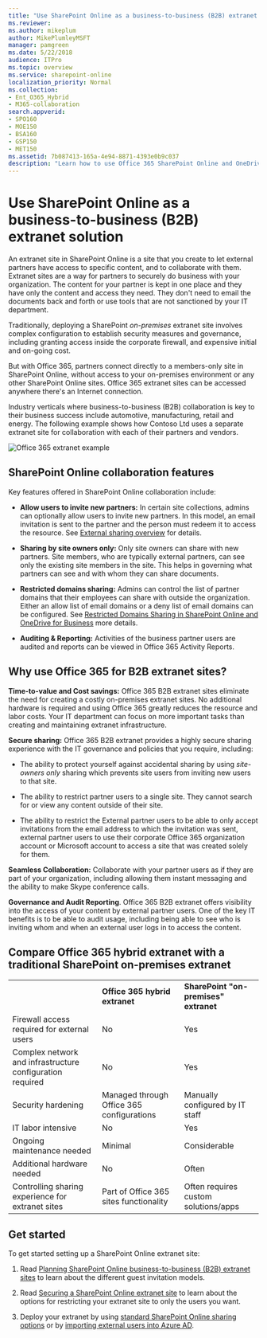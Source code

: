 ```yaml
---
title: "Use SharePoint Online as a business-to-business (B2B) extranet solution"
ms.reviewer: 
ms.author: mikeplum
author: MikePlumleyMSFT
manager: pamgreen
ms.date: 5/22/2018
audience: ITPro
ms.topic: overview
ms.service: sharepoint-online
localization_priority: Normal
ms.collection:  
- Ent_O365_Hybrid
- M365-collaboration
search.appverid:
- SPO160
- MOE150
- BSA160
- GSP150
- MET150
ms.assetid: 7b087413-165a-4e94-8871-4393e0b9c037
description: "Learn how to use Office 365 SharePoint Online and OneDrive for Business as a Business to Business (B2B) extranet solution"
---
```


# Use SharePoint Online as a business-to-business (B2B) extranet solution

An extranet site in SharePoint Online is a site that you create to let external partners have access to specific content, and to collaborate with them. Extranet sites are a way for partners to securely do business with your organization. The content for your partner is kept in one place and they have only the content and access they need. They don't need to email the documents back and forth or use tools that are not sanctioned by your IT department.
  
Traditionally, deploying a SharePoint  *on-premises*  extranet site involves complex configuration to establish security measures and governance, including granting access inside the corporate firewall, and expensive initial and on-going cost. 
  
But with Office 365, partners connect directly to a members-only site in SharePoint Online, without access to your on-premises environment or any other SharePoint Online sites. Office 365 extranet sites can be accessed anywhere there's an Internet connection.
  
Industry verticals where business-to-business (B2B) collaboration is key to their business success include automotive, manufacturing, retail and energy. The following example shows how Contoso Ltd uses a separate extranet site for collaboration with each of their partners and vendors.
  
![Office 365 extranet example](media/b4d2c726-9f16-4000-9671-e1200106c52d.png)
  
## SharePoint Online collaboration features

 Key features offered in SharePoint Online collaboration include: 
  
- **Allow users to invite new partners:** In certain site collections, admins can optionally allow users to invite new partners. In this model, an email invitation is sent to the partner and the person must redeem it to access the resource. See [External sharing overview](external-sharing-overview.md) for details. 
    
- **Sharing by site owners only:** Only site owners can share with new partners. Site members, who are typically external partners, can see only the existing site members in the site. This helps in governing what partners can see and with whom they can share documents. 
    
- **Restricted domains sharing:** Admins can control the list of partner domains that their employees can share with outside the organization. Either an allow list of email domains or a deny list of email domains can be configured. See [Restricted Domains Sharing in SharePoint Online and OneDrive for Business](restricted-domains-sharing.md) more details. 
    
- **Auditing &amp; Reporting:** Activities of the business partner users are audited and reports can be viewed in Office 365 Activity Reports. 
    
## Why use Office 365 for B2B extranet sites?

 **Time-to-value and Cost savings:** Office 365 B2B extranet sites eliminate the need for creating a costly on-premises extranet sites. No additional hardware is required and using Office 365 greatly reduces the resource and labor costs. Your IT department can focus on more important tasks than creating and maintaining extranet infrastructure. 
  
 **Secure sharing:** Office 365 B2B extranet provides a highly secure sharing experience with the IT governance and policies that you require, including: 
  
- The ability to protect yourself against accidental sharing by using  *site-owners only*  sharing which prevents site users from inviting new users to that site. 
    
- The ability to restrict partner users to a single site. They cannot search for or view any content outside of their site. 
    
- The ability to restrict the External partner users to be able to only accept invitations from the email address to which the invitation was sent, external partner users to use their corporate Office 365 organization account or Microsoft account to access a site that was created solely for them.
    
 **Seamless Collaboration:** Collaborate with your partner users as if they are part of your organization, including allowing them instant messaging and the ability to make Skype conference calls. 
  
 **Governance and Audit Reporting**. Office 365 B2B extranet offers visibility into the access of your content by external partner users. One of the key IT benefits is to be able to audit usage, including being able to see who is inviting whom and when an external user logs in to access the content.
  
## Compare Office 365 hybrid extranet with a traditional SharePoint on-premises extranet

||||
|:-----|:-----|:-----|
||**Office 365 hybrid extranet** <br/> |**SharePoint "on-premises" extranet** <br/> |
|Firewall access required for external users  <br/> |No  <br/> |Yes  <br/> |
|Complex network and infrastructure configuration required  <br/> |No  <br/> |Yes  <br/> |
|Security hardening  <br/> |Managed through Office 365 configurations  <br/> |Manually configured by IT staff  <br/> |
|IT labor intensive  <br/> |No  <br/> |Yes  <br/> |
|Ongoing maintenance needed  <br/> |Minimal  <br/> |Considerable  <br/> |
|Additional hardware needed  <br/> |No  <br/> |Often  <br/> |
|Controlling sharing experience for extranet sites  <br/> |Part of Office 365 sites functionality  <br/> |Often requires custom solutions/apps  <br/> |
   
## Get started

To get started setting up a SharePoint Online extranet site:
  
1. Read [Planning SharePoint Online business-to-business (B2B) extranet sites](plan-b2b-extranet-sites.md) to learn about the different guest invitation models. 
    
2. Read [Securing a SharePoint Online extranet site](secure-extranet-site.md) to learn about the options for restricting your extranet site to only the users you want. 
    
3. Deploy your extranet by using [standard SharePoint Online sharing options](external-sharing-overview.md) or by [importing external users into Azure AD](/azure/active-directory/active-directory-b2b-what-is-azure-ad-b2b).
    

